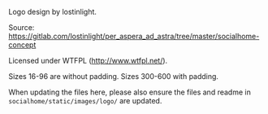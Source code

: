 Logo design by lostinlight.

Source: https://gitlab.com/lostinlight/per_aspera_ad_astra/tree/master/socialhome-concept

Licensed under WTFPL (http://www.wtfpl.net/).

Sizes 16-96 are without padding. Sizes 300-600 with padding.

When updating the files here, please also ensure the files and readme in `socialhome/static/images/logo/` are updated.

